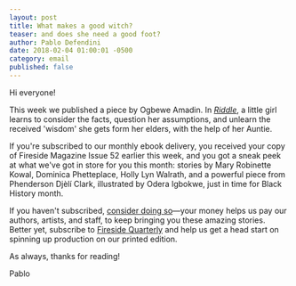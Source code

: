 ```yaml
---
layout: post
title: What makes a good witch?
teaser: and does she need a good foot?
author: Pablo Defendini
date: 2018-02-04 01:00:01 -0500
category: email
published: false
---
```


Hi everyone!

This week we published a piece by Ogbewe Amadin. In [_Riddle_](https://firesidefiction.com/riddle), a little girl learns to consider the facts, question her assumptions, and unlearn the received 'wisdom' she gets form her elders, with the help of her Auntie.

If you're subscribed to our monthly ebook delivery, you received your copy of Fireside Magazine Issue 52 earlier this week, and you got a sneak peek at what we've got in store for you this month: stories by Mary Robinette Kowal, Dominica Phetteplace, Holly Lyn Walrath, and a powerful piece from Phenderson Djèlí Clark, illustrated by Odera Igbokwe, just in time for Black History month. 

If you haven't subscribed, [consider doing so](https://firesidefiction.com/#support-fireside)—your money helps us pay our authors, artists, and staff, to keep bringing you these amazing stories. Better yet, subscribe to [Fireside Quarterly](https://d.rip/fireside) and help us get a head start on spinning up production on our printed edition.

As always, thanks for reading!

Pablo
